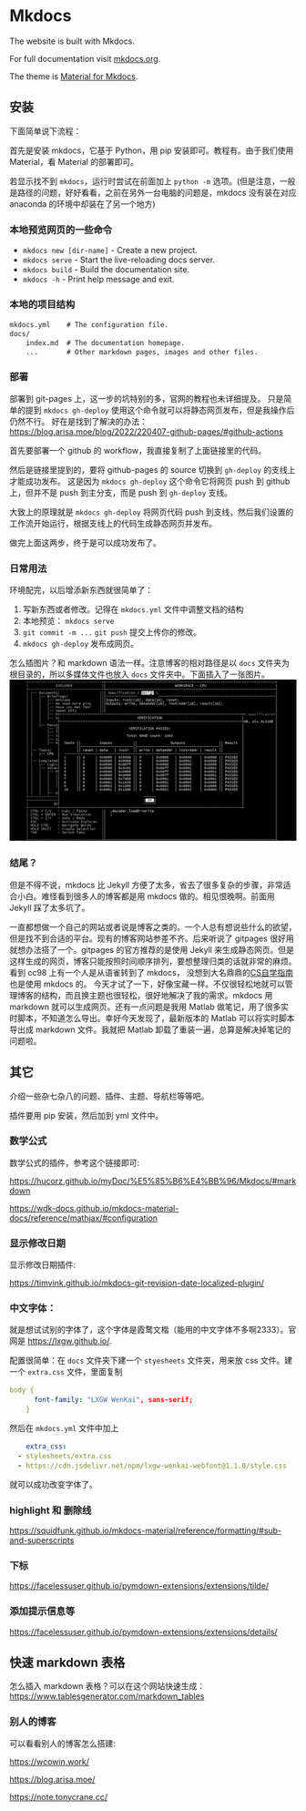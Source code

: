# Mkdocs

The website is built with Mkdocs.

For full documentation visit [mkdocs.org](https://www.mkdocs.org).

The theme is [Material for Mkdocs](https://squidfunk.github.io/mkdocs-material/).

## 安装
下面简单说下流程：

首先是安装 mkdocs，它基于 Python，用 pip 安装即可。教程有。由于我们使用 Material，看 Material 的部署即可。

若显示找不到 `mkdocs`，运行时尝试在前面加上 `python -m` 选项。(但是注意，一般是路径的问题，好好看看，之前在另外一台电脑的问题是，mkdocs 没有装在对应 anaconda 的环境中却装在了另一个地方)

### 本地预览网页的一些命令

* `mkdocs new [dir-name]` - Create a new project.
* `mkdocs serve` - Start the live-reloading docs server.
* `mkdocs build` - Build the documentation site.
* `mkdocs -h` - Print help message and exit.

### 本地的项目结构

    mkdocs.yml    # The configuration file.
    docs/
        index.md  # The documentation homepage.
        ...       # Other markdown pages, images and other files.

### 部署

部署到 git-pages 上，这一步的坑特别的多，官网的教程也未详细提及。
只是简单的提到 `mkdocs gh-deploy` 使用这个命令就可以将静态网页发布，但是我操作后仍然不行。
好在是找到了解决的办法：<https://blog.arisa.moe/blog/2022/220407-github-pages/#github-actions>

首先要部署一个 github 的 workflow，我直接复制了上面链接里的代码。

然后是链接里提到的，要将 github-pages 的 source 切换到 `gh-deploy` 的支线上才能成功发布。
这是因为 `mkdocs gh-deploy` 这个命令它将网页 push 到 github 上，但并不是 push 到主分支，而是 push 到 `gh-deploy` 支线。

大致上的原理就是 `mkdocs gh-deploy` 将网页代码 push 到支线，然后我们设置的工作流开始运行，根据支线上的代码生成静态网页并发布。

做完上面这两步，终于是可以成功发布了。

### 日常用法

环境配完，以后增添新东西就很简单了：

1. 写新东西或者修改。记得在 `mkdocs.yml` 文件中调整文档的结构
2. 本地预览： `mkdocs serve`
3. `git commit -m ...` `git push` 提交上传你的修改。
4. `mkdocs gh-deploy` 发布成网页。

怎么插图片？和 markdown 语法一样。注意博客的相对路径是以 `docs` 文件夹为根目录的，所以多媒体文件也放入 `docs` 文件夹中。下面插入了一张图片。
![CPU](/media/image/CPUwww.png)


### 结尾？

但是不得不说，mkdocs 比 Jekyll 方便了太多，省去了很多复杂的步骤，非常适合小白。难怪看到很多人的博客都是用 mkdocs 做的。相见恨晚啊。前面用 Jekyll 踩了太多坑了。

一直都想做一个自己的网站或者说是博客之类的。一个人总有想说些什么的欲望，但是找不到合适的平台。现有的博客网站参差不齐。后来听说了 gitpages 很好用就想办法搭了一个。gitpages 的官方推荐的是使用 Jekyll 来生成静态网页。但是这样生成的网页，博客只能按照时间顺序排列，要想整理归类的话就非常的麻烦。看到 cc98 上有一个人是从语雀转到了 mkdocs， 没想到大名鼎鼎的[CS自学指南](https://csdiy.wiki/)也是使用 mkdocs 的。
今天才试了一下，好像宝藏一样。不仅很轻松地就可以管理博客的结构，而且换主题也很轻松，很好地解决了我的需求。mkdocs 用 markdown 就可以生成网页。还有一点问题是我用 Matlab 做笔记，用了很多实时脚本，不知道怎么导出。幸好今天发现了，最新版本的 Matlab 可以将实时脚本导出成 markdown 文件。我就把 Matlab 卸载了重装一遍，总算是解决掉笔记的问题啦。

## 其它

介绍一些杂七杂八的问题、插件、主题、导航栏等等吧。

插件要用 pip 安装，然后加到 yml 文件中。

### 数学公式
数学公式的插件，参考这个链接即可:

<https://hucorz.github.io/myDoc/%E5%85%B6%E4%BB%96/Mkdocs/#markdown>

<https://wdk-docs.github.io/mkdocs-material-docs/reference/mathjax/#configuration>

### 显示修改日期
显示修改日期插件:

<https://timvink.github.io/mkdocs-git-revision-date-localized-plugin/>

### 中文字体：

就是想试试别的字体了，这个字体是霞鹜文楷（能用的中文字体不多啊2333）。官网是 <https://lxgw.github.io/>.

配置很简单：在 `docs` 文件夹下建一个 `styesheets` 文件夹，用来放 css 文件。建一个 `extra.css` 文件，里面复制
```yaml
body {
      font-family: "LXGW WenKai", sans-serif;
    }
```

然后在 `mkdocs.yml` 文件中加上
```yaml
    extra_css:
  - stylesheets/extra.css
  - https://cdn.jsdelivr.net/npm/lxgw-wenkai-webfont@1.1.0/style.css
```
就可以成功改变字体了。

### highlight 和 删除线

<https://squidfunk.github.io/mkdocs-material/reference/formatting/#sub-and-superscripts>

### 下标
<https://facelessuser.github.io/pymdown-extensions/extensions/tilde/>

### 添加提示信息等

<https://facelessuser.github.io/pymdown-extensions/extensions/details/>

## 快速 markdown 表格

怎么插入 markdown 表格？可以在这个网站快速生成：<https://www.tablesgenerator.com/markdown_tables>

### 别人的博客
可以看看别人的博客怎么搭建:

<https://wcowin.work/>

<https://blog.arisa.moe/>

<https://note.tonycrane.cc/>
